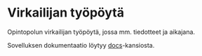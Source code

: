 # Virkailijan työpöytä

Opintopolun virkailijan työpöytä, jossa mm. tiedotteet ja aikajana.

Sovelluksen dokumentaatio löytyy [docs](docs)-kansiosta.
